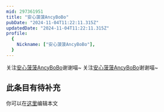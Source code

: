 ```yaml
---
mid: 297361951
title: "安心菠菠AncyBoBo"
pubDate: "2024-11-04T11:22:11.315Z"
updatedDate: "2024-11-04T11:22:11.315Z"
profile:
  {
    Nickname: ["安心菠菠AncyBoBo"],
  }
---
```


关注[安心菠菠AncyBoBo](https://space.bilibili.com/297361951)谢谢喵~ 关注[安心菠菠AncyBoBo](https://space.bilibili.com/297361951)谢谢喵~

## 此条目有待补充
你可以在[这里](https://github.com/Yuhanawa/VTuber.ICU/edit/master/src/content/v/安心菠菠AncyBoBo/index.md)编辑本文
